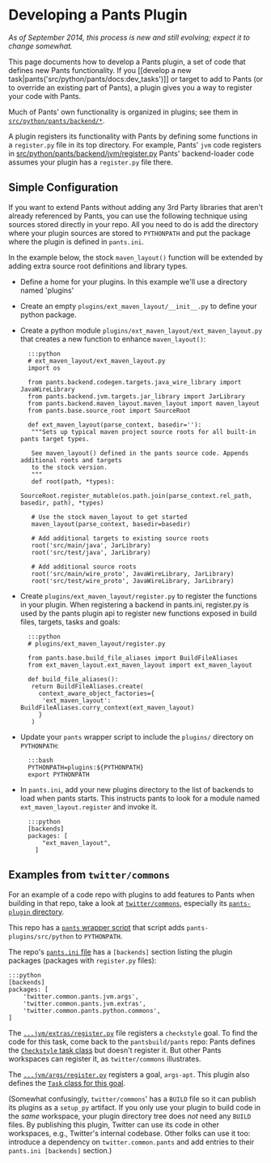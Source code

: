 Developing a Pants Plugin
=========================

*As of September 2014, this process is new and still evolving;* *expect
it to change somewhat.*

This page documents how to develop a Pants plugin, a set of code that
defines new Pants functionality. If you
[[develop a new task|pants('src/python/pants/docs:dev_tasks')]]
or target to add to Pants (or to
override an existing part of Pants), a plugin gives you a way to
register your code with Pants.

Much of Pants' own functionality is organized in plugins; see them in
[`src/python/pants/backend/*`](https://github.com/pantsbuild/pants/tree/master/src/python/pants/backend).

A plugin registers its functionality with Pants by defining some
functions in a `register.py` file in its top directory. For example,
Pants' `jvm` code registers in
[src/python/pants/backend/jvm/register.py](https://github.com/pantsbuild/pants/blob/master/src/python/pants/backend/jvm/register.py)
Pants' backend-loader code assumes your plugin has a `register.py` file
there.

Simple Configuration
--------------------

If you want to extend Pants without adding any 3rd Party libraries that aren't already referenced by
Pants, you can use the following technique using sources stored directly
in your repo.  All you need to do is add the directory where your plugin sources are stored
to `PYTHONPATH` and put the package where the plugin is defined in `pants.ini`.

In the example below, the stock `maven_layout()` function will be extended by adding extra source
root definitions and library types.

- Define a home for your plugins. In this example we'll use a directory named 'plugins'

- Create an empty  `plugins/ext_maven_layout/__init__.py` to define your python package.

- Create a python module `plugins/ext_maven_layout/ext_maven_layout.py` that creates a new function
to enhance `maven_layout()`:

        :::python
        # ext_maven_layout/ext_maven_layout.py
        import os

        from pants.backend.codegen.targets.java_wire_library import JavaWireLibrary
        from pants.backend.jvm.targets.jar_library import JarLibrary
        from pants.backend.maven_layout.maven_layout import maven_layout
        from pants.base.source_root import SourceRoot

        def ext_maven_layout(parse_context, basedir=''):
         """Sets up typical maven project source roots for all built-in pants target types.

         See maven_layout() defined in the pants source code. Appends additional roots and targets
         to the stock version.
         """
         def root(path, *types):
           SourceRoot.register_mutable(os.path.join(parse_context.rel_path, basedir, path), *types)

         # Use the stock maven_layout to get started
         maven_layout(parse_context, basedir=basedir)

         # Add additional targets to existing source roots
         root('src/main/java', JarLibrary)
         root('src/test/java', JarLibrary)

         # Add additional source roots
         root('src/main/wire_proto', JavaWireLibrary, JarLibrary)
         root('src/test/wire_proto', JavaWireLibrary, JarLibrary)


- Create `plugins/ext_maven_layout/register.py` to register the functions in your plugin.  When registering a
backend in pants.ini, register.py is used by the pants plugin api  to register new functions
exposed in build files, targets, tasks and goals:

        :::python
        # plugins/ext_maven_layout/register.py

        from pants.base.build_file_aliases import BuildFileAliases
        from ext_maven_layout.ext_maven_layout import ext_maven_layout

        def build_file_aliases():
         return BuildFileAliases.create(
           context_aware_object_factories={
            'ext_maven_layout': BuildFileAliases.curry_context(ext_maven_layout)
           }
         )

- Update your `pants` wrapper script to include the `plugins/` directory on `PYTHONPATH`:

        :::bash
        PYTHONPATH=plugins:${PYTHONPATH}
        export PYTHONPATH

- In `pants.ini`, add your new plugins directory to the list of backends to load when pants starts.
This instructs pants to look for a module named `ext_maven_layout.register` and invoke
it.

        :::python
        [backends]
        packages: [
            "ext_maven_layout",
          ]

Examples from `twitter/commons`
-------------------------------

For an example of a code repo with plugins to add features to Pants when building in that repo,
take a look at [`twitter/commons`](https://github.com/twitter/commons), especially its
[`pants-plugin` directory](https://github.com/twitter/commons).

This repo has a [`pants` wrapper script](https://github.com/twitter/commons/blob/master/pants)
that script adds `pants-plugins/src/python` to `PYTHONPATH`.

The repo's [`pants.ini` file](https://github.com/twitter/commons/blob/master/pants) has a
`[backends]` section listing the plugin packages (packages with `register.py` files):

    :::python
    [backends]
    packages: [
        'twitter.common.pants.jvm.args',
        'twitter.common.pants.jvm.extras',
        'twitter.common.pants.python.commons',
    ]

The [`...jvm/extras/register.py`](https://github.com/twitter/commons/blob/master/pants-plugins/src/python/twitter/common/pants/jvm/extras/register.py)
file registers a `checkstyle` goal. To find the code for this task, come back to the
`pantsbuild/pants` repo: Pants defines the
[`Checkstyle` task class](https://github.com/pantsbuild/pants/blob/master/src/python/pants/backend/jvm/tasks/checkstyle.py) but doesn't register it. But other Pants workspaces can register it, as
`twitter/commons` illustrates.

The [`...jvm/args/register.py`](https://github.com/twitter/commons/blob/master/pants-plugins/src/python/twitter/common/pants/jvm/args/register.py)
registers a goal, `args-apt`. This plugin also defines the
[`Task` class for this goal](https://github.com/twitter/commons/blob/master/pants-plugins/src/python/twitter/common/pants/jvm/args/tasks/resource_mapper.py).

(Somewhat confusingly, `twitter/commons`' has a `BUILD` file so it can publish its plugins as a
`setup_py` artifact. If you only use your plugin to build code in the *same* workspace,
your plugin directory tree does *not* need any `BUILD` files. By publishing this plugin, Twitter can
use its code in other workspaces, e.g., Twitter's internal codebase. Other folks can use it too:
introduce a dependency on `twitter.common.pants` and add entries to their `pants.ini [backends]`
section.)

